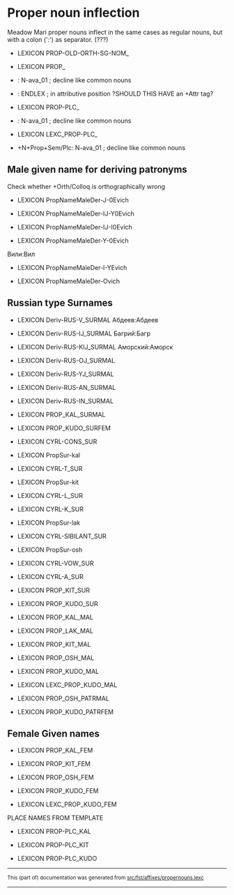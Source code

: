 # Proper noun inflection

Meadow Mari proper nouns inflect in the same cases as regular
nouns, but with a colon (':') as separator. (???)

* LEXICON PROP-OLD-ORTH-SG-NOM_  

* LEXICON PROP_  
*  : N-ava_01 ;  decline like common nouns
 *  : ENDLEX ;  in attributive position ?SHOULD THIS HAVE an +Attr tag?

* LEXICON PROP-PLC_  
*  : N-ava_01 ;  decline like common nouns

* LEXICON LEXC_PROP-PLC_  
*  +N+Prop+Sem/Plc: N-ava_01 ;  decline like common nouns

## Male given name for deriving patronyms 

Check whether +Orth/Colloq is orthographically wrong

* LEXICON PropNameMaleDer-J-0Evich 

* LEXICON PropNameMaleDer-IJ-Y0Evich 

* LEXICON PropNameMaleDer-IJ-I0Evich 

* LEXICON PropNameMaleDer-Y-0Evich 

Вили:Вил
* LEXICON PropNameMaleDer-I-YEvich 

* LEXICON PropNameMaleDer-Ovich 

## Russian type Surnames 

* LEXICON Deriv-RUS-V_SURMAL  Абдеев:Абдеев

* LEXICON Deriv-RUS-IJ_SURMAL  Багрий:Багр

* LEXICON Deriv-RUS-KIJ_SURMAL  Аморский:Аморск

* LEXICON Deriv-RUS-OJ_SURMAL 

* LEXICON Deriv-RUS-YJ_SURMAL 

* LEXICON Deriv-RUS-AN_SURMAL 

* LEXICON Deriv-RUS-IN_SURMAL 

* LEXICON PROP_KAL_SURMAL 

* LEXICON PROP_KUDO_SURFEM 

* LEXICON CYRL-CONS_SUR 

* LEXICON PropSur-kal 

* LEXICON CYRL-T_SUR 

* LEXICON PropSur-kit 

* LEXICON CYRL-L_SUR 

* LEXICON CYRL-K_SUR 

* LEXICON PropSur-lak 

* LEXICON CYRL-SIBILANT_SUR 

* LEXICON PropSur-osh 

* LEXICON CYRL-VOW_SUR 

* LEXICON CYRL-A_SUR 

* LEXICON PROP_KIT_SUR 

* LEXICON PROP_KUDO_SUR 

* LEXICON PROP_KAL_MAL 

* LEXICON PROP_LAK_MAL 

* LEXICON PROP_KIT_MAL 

* LEXICON PROP_OSH_MAL 

* LEXICON PROP_KUDO_MAL 

* LEXICON LEXC_PROP_KUDO_MAL 

* LEXICON PROP_OSH_PATRMAL 

* LEXICON PROP_KUDO_PATRFEM 

## Female Given names 

* LEXICON PROP_KAL_FEM 

* LEXICON PROP_KIT_FEM 

* LEXICON PROP_OSH_FEM 

* LEXICON PROP_KUDO_FEM 

* LEXICON LEXC_PROP_KUDO_FEM 

PLACE NAMES FROM TEMPLATE 

* LEXICON PROP-PLC_KAL 

* LEXICON PROP-PLC_KIT 

* LEXICON PROP-PLC_KUDO 

* * *

<small>This (part of) documentation was generated from [src/fst/affixes/propernouns.lexc](https://github.com/giellalt/lang-mhr/blob/main/src/fst/affixes/propernouns.lexc)</small>

---

